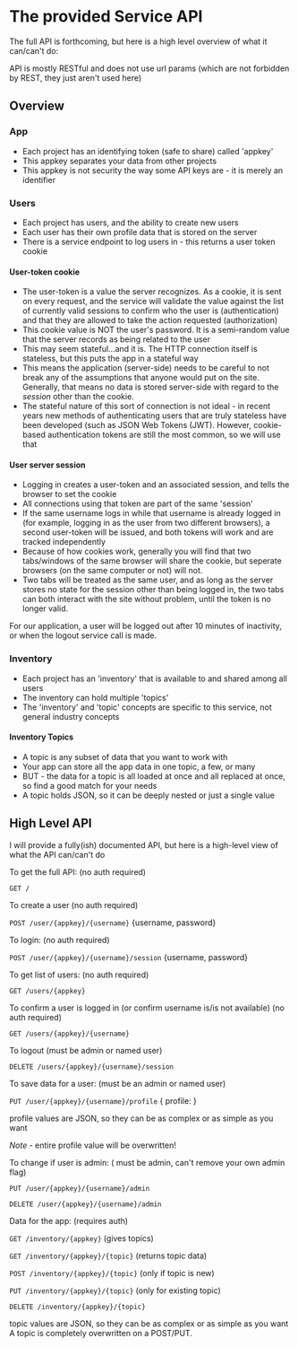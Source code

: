# The provided Service API

The full API is forthcoming, but here is a high level overview of what it can/can't do:

API is mostly RESTful and does not use url params (which are not forbidden by REST, they just aren't used here)

## Overview

### App
* Each project has an identifying token (safe to share) called 'appkey'
* This appkey separates your data from other projects
* This appkey is not security the way some API keys are - it is merely an identifier

### Users
* Each project has users, and the ability to create new users
* Each user has their own profile data that is stored on the server
* There is a service endpoint to log users in - this returns a user token cookie  

#### User-token cookie
* The user-token is a value the server recognizes.  As a cookie, it is sent on every request, and the service will validate the value against the list of currently valid sessions to confirm who the user is (authentication) and that they are allowed to take the action requested (authorization)
* This cookie value is NOT the user's password.  It is a semi-random value that the server records as being related to the user
* This may seem stateful...and it is.  The HTTP connection itself is stateless, but this puts the app in a stateful way
* This means the application (server-side) needs to be careful to not break any of the assumptions that anyone would put on the site.  Generally, that means no data is stored server-side with regard to the _session_ other than the cookie. 
* The stateful nature of this sort of connection is not ideal - in recent years new methods of authenticating users that are truly stateless have been developed (such as JSON Web Tokens (JWT).  However, cookie-based authentication tokens are still the most common, so we will use that

#### User server session
* Logging in creates a user-token and an associated session, and tells the browser to set the cookie
* All connections using that token are part of the same 'session'
* If the same username logs in while that username is already logged in (for example, logging in as the user from two different browsers), a second user-token will be issued, and both tokens will work and are tracked independently
* Because of how cookies work, generally you will find that two tabs/windows of the same browser will share the cookie, but seperate browsers (on the same computer or not) will not.
* Two tabs will be treated as the same user, and as long as the server stores no state for the session other than being logged in, the two tabs can both interact with the site without problem, until the token is no longer valid.

For our application, a user will be logged out after 10 minutes of inactivity, or when the logout service call is made.

### Inventory
* Each project has an 'inventory' that is available to and shared among all users
* The inventory can hold multiple 'topics'
* The 'inventory' and 'topic' concepts are specific to this service, not general industry concepts

#### Inventory Topics
* A topic is any subset of data that you want to work with
* Your app can store all the app data in one topic, a few, or many
* BUT - the data for a topic is all loaded at once and all replaced at once, so find a good match for your needs
* A topic holds JSON, so it can be deeply nested or just a single value

## High Level API 

I will provide a fully(ish) documented API, but here is a high-level view of what the API can/can't do

To get the full API: (no auth required)

`GET /`

To create a user  (no auth required)

`POST /user/{appkey}/{username}`      {username, password}

To login: (no auth required)

`POST /user/{appkey}/{username}/session`  {username, password}

To get list of users: (no auth required)

`GET /users/{appkey}`

To confirm a user is logged in (or confirm username is/is not available) (no auth required)

`GET /users/{appkey}/{username}` 

To logout (must be admin or named user)

`DELETE /users/{appkey}/{username}/session`

To save data for a user: (must be an admin or named user)

`PUT /user/{appkey}/{username}/profile` { profile: }

profile values are JSON, so they can be as complex or as simple as you want

*Note* - entire profile value will be overwritten!

To change if user is admin: ( must be admin, can't remove your own admin flag)

`PUT /user/{appkey}/{username}/admin`  

`DELETE /user/{appkey}/{username}/admin`

Data for the app: (requires auth)

`GET /inventory/{appkey}`   (gives topics)

`GET /inventory/{appkey}/{topic}`   (returns topic data)

`POST /inventory/{appkey}/{topic}`  (only if topic is new) 

`PUT /inventory/{appkey}/{topic}`   (only for existing topic)

`DELETE /inventory/{appkey}/{topic}`  

topic values are JSON, so they can be as complex or as simple as you want
A topic is completely overwritten on a POST/PUT.
